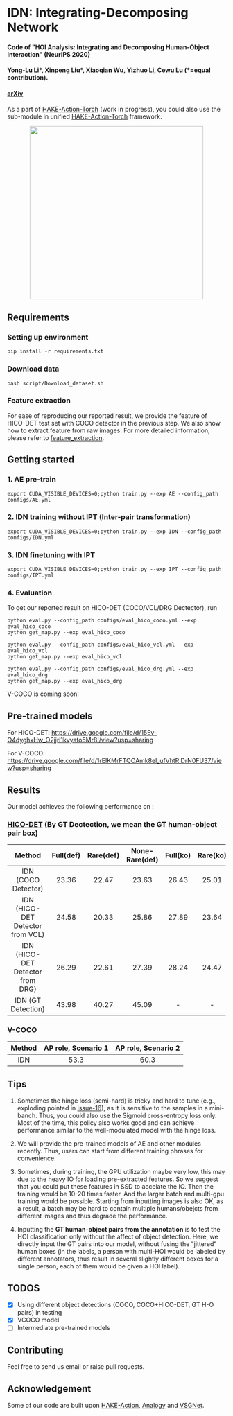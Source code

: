 # IDN: Integrating-Decomposing Network

#### Code of "HOI Analysis: Integrating and Decomposing Human-Object Interaction" (NeurIPS 2020)
#### Yong-Lu Li*, Xinpeng Liu*, Xiaoqian Wu, Yizhuo Li, Cewu Lu (*=equal contribution).
#### [arXiv](https://arxiv.org/abs/2010.16219)

As a part of [HAKE-Action-Torch](https://github.com/DirtyHarryLYL/HAKE-Action-Torch) (work in progress), you could also use the sub-module in unified [HAKE-Action-Torch](https://github.com/DirtyHarryLYL/HAKE-Action-Torch) framework.

<p align='center'>
    <img src="misc/demo.png", height="400">
</p>

## Requirements

### Setting up environment

```
pip install -r requirements.txt
```

### Download data

```
bash script/Download_dataset.sh
```

### Feature extraction

For ease of reproducing our reported result, we provide the feature of HICO-DET test set with COCO detector in the previous step. We also show how to extract feature from raw images. For more detailed information, please refer to [feature_extraction](https://github.com/DirtyHarryLYL/HAKE-Action-Torch/tree/IDN-(Integrating-Decomposing-Network)/feature_extration).

## Getting started

### 1. AE pre-train

```shell
export CUDA_VISIBLE_DEVICES=0;python train.py --exp AE --config_path configs/AE.yml
```

### 2. IDN training without IPT (Inter-pair transformation)

```shell
export CUDA_VISIBLE_DEVICES=0;python train.py --exp IDN --config_path configs/IDN.yml
```

### 3. IDN finetuning with IPT

```shell
export CUDA_VISIBLE_DEVICES=0;python train.py --exp IPT --config_path configs/IPT.yml
```

### 4. Evaluation

To get our reported result on HICO-DET (COCO/VCL/DRG Dectector), run 

```
python eval.py --config_path configs/eval_hico_coco.yml --exp eval_hico_coco
python get_map.py --exp eval_hico_coco
```

```
python eval.py --config_path configs/eval_hico_vcl.yml --exp eval_hico_vcl
python get_map.py --exp eval_hico_vcl
```

```
python eval.py --config_path configs/eval_hico_drg.yml --exp eval_hico_drg
python get_map.py --exp eval_hico_drg
```

V-COCO is coming soon!

## Pre-trained models

For HICO-DET: https://drive.google.com/file/d/15Ev-O4dyghxHw_O2jjri1kvyato5Mr8I/view?usp=sharing
<!-- https://drive.google.com/file/d/19cRqSeRu3Svuc7TA7Zso_uj9F3DwW-zI/view?usp=sharing -->

For V-COCO: https://drive.google.com/file/d/1rEIKMrFTQOAmk8el_ufVhtRlDrN0FU37/view?usp=sharing

## Results

Our model achieves the following performance on :

### [HICO-DET](https://paperswithcode.com/sota/human-object-interaction-detection-on-hico) (By GT Dectection, we mean the GT human-object pair box)

|Method|Full(def) | Rare(def) | None-Rare(def)| Full(ko) | Rare(ko) | None-Rare(ko) |
| :-:    |:-:| :-: |:-:|:-:|:-:|:-:|
| IDN (COCO Detector)   | 23.36 | 22.47 | 23.63 | 26.43 | 25.01 | 26.85 |
| IDN (HICO-DET Detector from VCL)   |24.58 | 20.33|25.86|27.89 | 23.64| 29.16|
| IDN (HICO-DET Detector from DRG)   |26.29 | 22.61|27.39|28.24 | 24.47| 29.37|
| IDN (GT Detection)    |43.98 | 40.27 | 45.09 | - | - | - |


### [V-COCO](https://paperswithcode.com/sota/human-object-interaction-detection-on-v-coco)


|Method|AP role, Scenario 1| AP role, Scenario 2 | 
| :-:   |:-: | :-: |
| IDN    |53.3|60.3|

## Tips
1. Sometimes the hinge loss (semi-hard) is tricky and hard to tune (e.g., exploding pointed in [issue-16](https://github.com/DirtyHarryLYL/HAKE-Action-Torch/issues/16#issue-752809776)), as it is sensitive to the samples in a mini-banch. 
Thus, you could also use the Sigmoid cross-entropy loss only. Most of the time, this policy also works good and can achieve performance similar to the well-modulated model with the hinge loss.

2. We will provide the pre-trained models of AE and other modules recently. Thus, users can start from different training phrases for convenience.

3. Sometimes, during training, the GPU utilization maybe very low, this may due to the heavy IO for loading pre-extracted features. So we suggest that you could put these features in SSD to accelate the IO. Then the training would be 10-20 times faster. And the larger batch and multi-gpu training would be possible. Starting from inputting images is also OK, as a result, a batch may be hard to contain multiple humans/obejcts from different images and thus degrade the performance.

4. Inputting the **GT human-object pairs from the annotation** is to test the HOI classification only without the affect of object detection. Here, we directly input the GT pairs into our model, without fusing the "jittered" human boxes (in the labels, a person with multi-HOI would be labeled by different annotators, thus result in several slightly different boxes for a single person, each of them would be given a HOI label).

## TODOS
- [x] Using different object detections (COCO, COCO+HICO-DET, GT H-O pairs) in testing
- [x] VCOCO model
- [ ] Intermediate pre-trained models

## Contributing

Feel free to send us email or raise pull requests.

## Acknowledgement

Some of our code are built upon [HAKE-Action](https://github.com/DirtyHarryLYL/HAKE-Action), [Analogy](https://github.com/jpeyre/analogy) and [VSGNet](https://github.com/ASMIftekhar/VSGNet).
